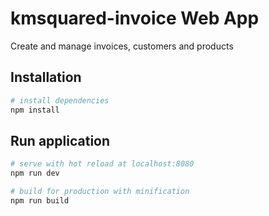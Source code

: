 # kmsquared-invoice Web App
Create and manage invoices, customers and products

## Installation

``` bash
# install dependencies
npm install
```


## Run application

``` bash
# serve with hot reload at localhost:8080
npm run dev

# build for production with minification
npm run build
```